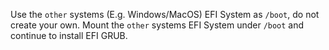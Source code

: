 Use the `other` systems (E.g. Windows/MacOS) EFI System as `/boot`, do not create your own.
Mount the `other` systems EFI System under `/boot` and continue to install EFI GRUB.
